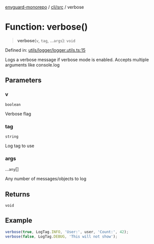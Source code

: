 [envguard-monorepo](../../../index.md) / [cli/src](../index.md) / verbose

# Function: verbose()

> **verbose**(`v`, `tag`, ...`args`): `void`

Defined in: [utils/logger/logger.utils.ts:15](https://github.com/amannirala13/envguard/blob/87b168e9d43b40a7a2649202a947bdb992c12274/packages/cli/src/utils/logger/logger.utils.ts#L15)

Logs a verbose message if verbose mode is enabled.
Accepts multiple arguments like console.log

## Parameters

### v

`boolean`

Verbose flag

### tag

`string`

Log tag to use

### args

...`any`[]

Any number of messages/objects to log

## Returns

`void`

## Example

```ts
verbose(true, LogTag.INFO, 'User:', user, 'Count:', 42);
verbose(false, LogTag.DEBUG, 'This will not show');
```
